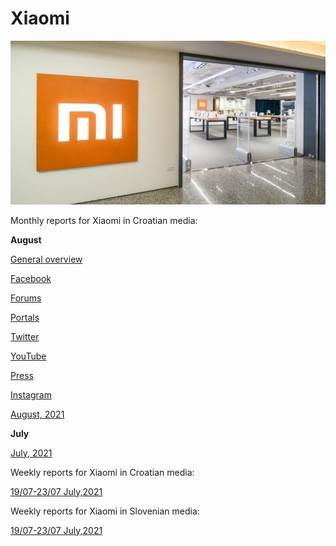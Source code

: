 # Xiaomi

<p align="center">
  <img src="Dta/foto.jpg" width="750" title="hover text">
</p>



Monthly reports for Xiaomi in Croatian media:


**August**

[General overview](https://raw.githack.com/lusiki/Xiaomi/main/August/General.html#1)

[Facebook](https://raw.githack.com/lusiki/Xiaomi/main/August/Facebook.html#1)

[Forums](https://raw.githack.com/lusiki/Xiaomi/main/August/Facebook.html#1)

[Portals]()

[Twitter]()

[YouTube]()

[Press]()

[Instagram]()


[August, 2021](https://raw.githack.com/lusiki/Xiaomi/main/Code/presentation_08-21.html)




**July**


[July, 2021](https://raw.githack.com/lusiki/Xiaomi/main/Code/presentation_07-21.html#1)

Weekly reports for Xiaomi in Croatian media:

[19/07-23/07 July,2021](https://raw.githack.com/lusiki/Xiaomi/main/Code/weekly19-23.html)


Weekly reports for Xiaomi in Slovenian media:

[19/07-23/07 July,2021](https://raw.githack.com/lusiki/Xiaomi/main/Code/weekly19-23Slovenia.html)